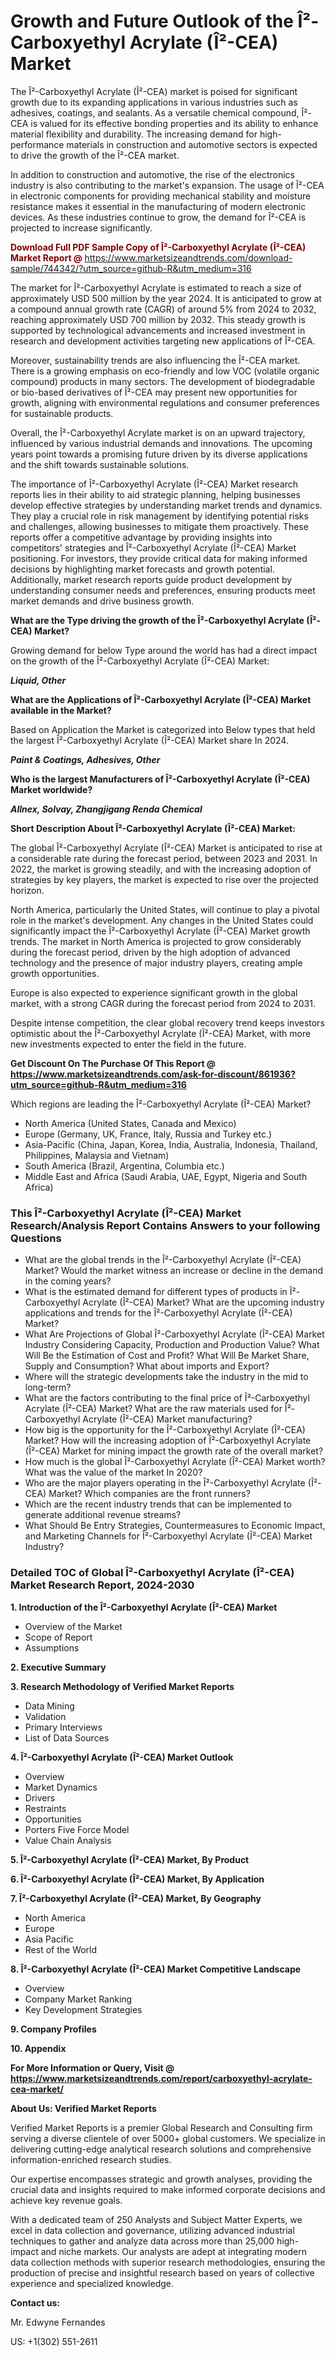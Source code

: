 <h1>Growth and Future Outlook of the Î²-Carboxyethyl Acrylate (Î²-CEA) Market</h1>    <p>The Î²-Carboxyethyl Acrylate (Î²-CEA) market is poised for significant growth due to its expanding applications in various industries such as adhesives, coatings, and sealants. As a versatile chemical compound, Î²-CEA is valued for its effective bonding properties and its ability to enhance material flexibility and durability. The increasing demand for high-performance materials in construction and automotive sectors is expected to drive the growth of the Î²-CEA market.</p>    <p>In addition to construction and automotive, the rise of the electronics industry is also contributing to the market's expansion. The usage of Î²-CEA in electronic components for providing mechanical stability and moisture resistance makes it essential in the manufacturing of modern electronic devices. As these industries continue to grow, the demand for Î²-CEA is projected to increase significantly.</p>        <p>  </p><p><strong><span style="color: #800000;">Download Full PDF Sample Copy of Î²-Carboxyethyl Acrylate (Î²-CEA) Market Report @</span>&nbsp;</strong><a href="https://www.marketsizeandtrends.com/download-sample/744342/?utm_source=github-R&amp;utm_medium=316">https://www.marketsizeandtrends.com/download-sample/744342/?utm_source=github-R&amp;utm_medium=316</a></p></p>        <p>The market for Î²-Carboxyethyl Acrylate is estimated to reach a size of approximately USD 500 million by the year 2024. It is anticipated to grow at a compound annual growth rate (CAGR) of around 5% from 2024 to 2032, reaching approximately USD 700 million by 2032. This steady growth is supported by technological advancements and increased investment in research and development activities targeting new applications of Î²-CEA.</p>    <p>Moreover, sustainability trends are also influencing the Î²-CEA market. There is a growing emphasis on eco-friendly and low VOC (volatile organic compound) products in many sectors. The development of biodegradable or bio-based derivatives of Î²-CEA may present new opportunities for growth, aligning with environmental regulations and consumer preferences for sustainable products.</p>    <p>Overall, the Î²-Carboxyethyl Acrylate market is on an upward trajectory, influenced by various industrial demands and innovations. The upcoming years point towards a promising future driven by its diverse applications and the shift towards sustainable solutions.</p></p><p>The importance of&nbsp;Î²-Carboxyethyl Acrylate (Î²-CEA) Market research reports lies in their ability to aid strategic planning, helping businesses develop effective strategies by understanding market trends and dynamics. They play a crucial role in risk management by identifying potential risks and challenges, allowing businesses to mitigate them proactively. These reports offer a competitive advantage by providing insights into competitors' strategies and Î²-Carboxyethyl Acrylate (Î²-CEA) Market positioning. For investors, they provide critical data for making informed decisions by highlighting market forecasts and growth potential. Additionally, market research reports guide product development by understanding consumer needs and preferences, ensuring products meet market demands and drive business growth.</p><p><strong>What are the&nbsp;Type driving the growth of the Î²-Carboxyethyl Acrylate (Î²-CEA) Market?</strong></p><p id="" class="">Growing demand for below Type around the world has had a direct impact on the growth of the Î²-Carboxyethyl Acrylate (Î²-CEA) Market:</p><em><strong>Liquid, Other</strong></em></p><strong>What are the&nbsp;Applications&nbsp;of Î²-Carboxyethyl Acrylate (Î²-CEA) Market available in the Market?</strong></p><p id="" class="">Based on Application the Market is categorized into Below types that held the largest Î²-Carboxyethyl Acrylate (Î²-CEA) Market share In 2024.</p><em><strong>Paint & Coatings, Adhesives, Other</strong></em></p><strong>Who is the largest Manufacturers of Î²-Carboxyethyl Acrylate (Î²-CEA) Market worldwide?</strong></p><p><em><strong>Allnex, Solvay, Zhangjigang Renda Chemical</strong></em></p><p id="" class=""><strong>Short Description About Î²-Carboxyethyl Acrylate (Î²-CEA) Market:</strong></p><p>The global Î²-Carboxyethyl Acrylate (Î²-CEA) Market is anticipated to rise at a considerable rate during the forecast period, between 2023 and 2031. In 2022, the market is growing steadily, and with the increasing adoption of strategies by key players, the market is expected to rise over the projected horizon.</p><p>North America, particularly the United States, will continue to play a pivotal role in the market's development. Any changes in the United States could significantly impact the Î²-Carboxyethyl Acrylate (Î²-CEA) Market growth trends. The market in North America is projected to grow considerably during the forecast period, driven by the high adoption of advanced technology and the presence of major industry players, creating ample growth opportunities.</p><p>Europe is also expected to experience significant growth in the global market, with a strong CAGR during the forecast period from 2024 to 2031.</p><p>Despite intense competition, the clear global recovery trend keeps investors optimistic about the Î²-Carboxyethyl Acrylate (Î²-CEA) Market, with more new investments expected to enter the field in the future.</p><p id="" class=""><strong>Get Discount On The Purchase Of This Report @ <a href="https://www.marketsizeandtrends.com/ask-for-discount/861936?utm_source=github-R&utm_medium=316" target="_blank">https://www.marketsizeandtrends.com/ask-for-discount/861936?utm_source=github-R&utm_medium=316</a></strong></p>Which regions are leading the Î²-Carboxyethyl Acrylate (Î²-CEA) Market?</p><ul><li>North America (United States, Canada and Mexico)</li><li>Europe (Germany, UK, France, Italy, Russia and Turkey etc.)</li><li>Asia-Pacific (China, Japan, Korea, India, Australia, Indonesia, Thailand, Philippines, Malaysia and Vietnam)</li><li>South America (Brazil, Argentina, Columbia etc.)</li><li>Middle East and Africa (Saudi Arabia, UAE, Egypt, Nigeria and South Africa)</li></ul><h3 id="" class="">This Î²-Carboxyethyl Acrylate (Î²-CEA) Market Research/Analysis Report Contains Answers to your following Questions</h3><ul><li>What are the global trends in the Î²-Carboxyethyl Acrylate (Î²-CEA) Market? Would the market witness an increase or decline in the demand in the coming years?</li><li>What is the estimated demand for different types of products in Î²-Carboxyethyl Acrylate (Î²-CEA) Market? What are the upcoming industry applications and trends for the Î²-Carboxyethyl Acrylate (Î²-CEA) Market?</li><li>What Are Projections of Global Î²-Carboxyethyl Acrylate (Î²-CEA) Market Industry Considering Capacity, Production and Production Value? What Will Be the Estimation of Cost and Profit? What Will Be Market Share, Supply and Consumption? What about imports and Export?</li><li>Where will the strategic developments take the industry in the mid to long-term?</li><li>What are the factors contributing to the final price of Î²-Carboxyethyl Acrylate (Î²-CEA) Market? What are the raw materials used for Î²-Carboxyethyl Acrylate (Î²-CEA) Market manufacturing?</li><li>How big is the opportunity for the Î²-Carboxyethyl Acrylate (Î²-CEA) Market? How will the increasing adoption of Î²-Carboxyethyl Acrylate (Î²-CEA) Market for mining impact the growth rate of the overall market?</li><li>How much is the global Î²-Carboxyethyl Acrylate (Î²-CEA) Market worth? What was the value of the market In 2020?</li><li>Who are the major players operating in the Î²-Carboxyethyl Acrylate (Î²-CEA) Market? Which companies are the front runners?</li><li>Which are the recent industry trends that can be implemented to generate additional revenue streams?</li><li>What Should Be Entry Strategies, Countermeasures to Economic Impact, and Marketing Channels for Î²-Carboxyethyl Acrylate (Î²-CEA) Market Industry?</li></ul><h3 id="" class="">Detailed TOC of Global Î²-Carboxyethyl Acrylate (Î²-CEA) Market Research Report, 2024-2030</h3><p id="" class=""><strong>1. Introduction of the Î²-Carboxyethyl Acrylate (Î²-CEA) Market</strong></p><ul><li>Overview of the Market</li><li>Scope of Report</li><li>Assumptions</li></ul><p id="" class=""><strong>2. Executive Summary</strong></p><p id="" class=""><strong>3. Research Methodology of Verified Market Reports</strong></p><ul><li>Data Mining</li><li>Validation</li><li>Primary Interviews</li><li>List of Data Sources</li></ul><p id="" class=""><strong>4. Î²-Carboxyethyl Acrylate (Î²-CEA) Market Outlook</strong></p><ul><li>Overview</li><li>Market Dynamics</li><li>Drivers</li><li>Restraints</li><li>Opportunities</li><li>Porters Five Force Model</li><li>Value Chain Analysis</li></ul><p id="" class=""><strong>5. Î²-Carboxyethyl Acrylate (Î²-CEA) Market, By Product</strong></p><p id="" class=""><strong>6. Î²-Carboxyethyl Acrylate (Î²-CEA) Market, By Application</strong></p><p id="" class=""><strong>7. Î²-Carboxyethyl Acrylate (Î²-CEA) Market, By Geography</strong></p><ul><li>North America</li><li>Europe</li><li>Asia Pacific</li><li>Rest of the World</li></ul><p id="" class=""><strong>8. Î²-Carboxyethyl Acrylate (Î²-CEA) Market Competitive Landscape</strong></p><ul><li>Overview</li><li>Company Market Ranking</li><li>Key Development Strategies</li></ul><p id="" class=""><strong>9. Company Profiles</strong></p><p id="" class=""><strong>10. Appendix</strong></p><p id="" class=""><strong>For More Information or Query, Visit @ <a href="https://www.marketsizeandtrends.com/report/carboxyethyl-acrylate-cea-market/" target="_blank">https://www.marketsizeandtrends.com/report/carboxyethyl-acrylate-cea-market/</a></strong></p><p id="" class=""><strong>About Us: Verified Market Reports</strong></p><p id="" class="">Verified Market Reports is a premier Global Research and Consulting firm serving a diverse clientele of over 5000+ global customers. We specialize in delivering cutting-edge analytical research solutions and comprehensive information-enriched research studies.</p><p id="" class="">Our expertise encompasses strategic and growth analyses, providing the crucial data and insights required to make informed corporate decisions and achieve key revenue goals.</p><p id="" class="">With a dedicated team of 250 Analysts and Subject Matter Experts, we excel in data collection and governance, utilizing advanced industrial techniques to gather and analyze data across more than 25,000 high-impact and niche markets. Our analysts are adept at integrating modern data collection methods with superior research methodologies, ensuring the production of precise and insightful research based on years of collective experience and specialized knowledge.</p><p id="" class=""><strong>Contact us:</strong></p><p id="" class="">Mr. Edwyne Fernandes</p><p id="" class="">US: +1(302) 551-2611</p>